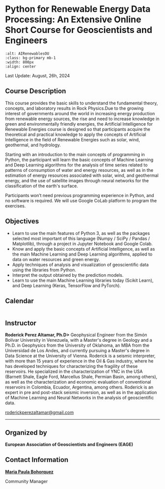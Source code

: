 # Python for Renewable Energy Data Processing: An Extensive Online Short Course for Geoscientists and Engineers

```{image} Logo4.png
:alt: AIRenewablesOU
:class: bg-primary mb-1
:width: 800px
:align: center
```

Last Update: August, 26h, 2024

## Course Description

This course provides the basic skills to understand the fundamental theory, concepts, and laboratory results in Rock Physics.Due to the growing interest of governments around the world in increasing energy
production from renewable energy sources, the rise and need to increase knowledge in green and environmentally friendly energies, the Artificial Intelligence for Renewable Energies course is designed so that participants acquire the theoretical and practical knowledge to apply the concepts of Artificial Intelligence in the field of Renewable Energies such as solar, wind, geothermal, and hydrology.

Starting with an introduction to the main concepts of programming in Python, the participant will learn the basic concepts of Machine Learning and Deep Learning algorithms for the analysis of time series related to patterns of consumption of water and energy resources, as well as in the estimation of energy resources associated with solar, wind, and geothermal energy, and the use of satellite images through neural networks for the classification of the earth's surface.

Participants won’t need previous programming experience in Python, and no software is required. We will use Google CoLab platform to program the exercises.

## Objectives

- Learn to use the main features of Python 3, as well as the packages selected most important of this language (Numpy / SciPy / Pandas / Matplotlib), through a project in Jupyter Notebook and Google
  Colab.
- Know and apply the basic concepts of Artificial Intelligence, as well as the main Machine Learning and Deep Learning algorithms, applied to data on water resources and green energy.
- Apply techniques of analysis and visualization of geoscientific data using the libraries from Python.
- Interpret the output obtained by the prediction models.
- Learn to use the main Machine Learning libraries today (Scikit Learn), and Deep Learning (Keras, TensorFlow and PyTorch).

## Calendar

```{tableofcontents}

```

## Instructor

**Roderick Perez Altamar, Ph.D>**
Geophysical Engineer from the Simón Bolívar University in Venezuela, with a Master's degree in Geology and a Ph.D. in Geophysics from the University of Oklahoma, an MBA from the Universidad de Los Andes, and currently pursuing a Master's degree in Data Science at the University of Vienna. Roderick is a seismic
interpreter, with more than 15 years of experience in the Oil & Gas industry, where he has developed techniques for characterizing the fragility of these reservoirs. He specialized in the characterization of
YNC in the USA (Barnett Shale, Eagle Ford, Marcellus Shale, Permian Basin, among others), as well as the characterization and economic evaluation of conventional reservoirs in Colombia, Ecuador, Argentina, among others. Roderick is an expert in pre and post-stack seismic inversion, as well as in the application of Machine Learning and Neural Networks in the analysis of geoscientific data.

roderickperezaltamar@gmail.com

---

## Organized by

**European Association of Geoscientists and Engineers (EAGE)**

## Contact Information

[**Maria Paula Bohorquez**](mtz@eage.org)

Community Manager
